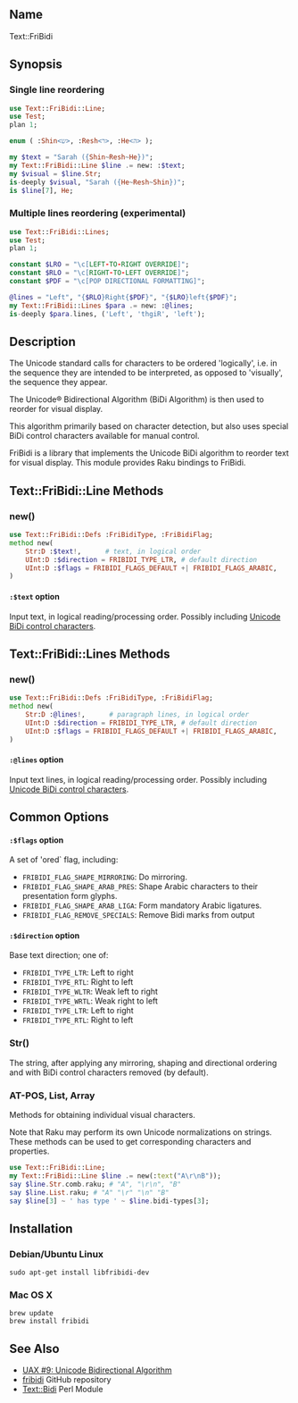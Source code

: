 Name
----

Text::FriBidi

Synopsis
-----

### Single line reordering

```raku
use Text::FriBidi::Line;
use Test;
plan 1;

enum ( :Shin<ש>, :Resh<ר>, :He<ה> );

my $text = "Sarah ({Shin~Resh~He})";
my Text::FriBidi::Line $line .= new: :$text;
my $visual = $line.Str;
is-deeply $visual, "Sarah ({He~Resh~Shin})";
is $line[7], He;
```

### Multiple lines reordering (experimental)

```raku
use Text::FriBidi::Lines;
use Test;
plan 1;

constant $LRO = "\c[LEFT-TO-RIGHT OVERRIDE]";
constant $RLO = "\c[RIGHT-TO-LEFT OVERRIDE]";
constant $PDF = "\c[POP DIRECTIONAL FORMATTING]";

@lines = "Left", "{$RLO}Right{$PDF}", "{$LRO}left{$PDF}";
my Text::FriBidi::Lines $para .= new: :@lines;
is-deeply $para.lines, ('Left', 'thgiR', 'left');
```

Description
------
The Unicode standard calls for characters to be ordered 'logically', i.e. in the sequence they are intended to be interpreted, as opposed to 'visually', the sequence they appear.

The Unicode® Bidirectional Algorithm (BiDi Algorithm) is then used to reorder for visual display.

This algorithm primarily based on character detection, but also uses special BiDi control characters available for manual control.

FriBidi is a library that implements the Unicode BiDi algorithm to reorder text for visual display. This module provides Raku
bindings to FriBidi.


Text::FriBidi::Line Methods
-----

### new()
```raku
use Text::FriBidi::Defs :FriBidiType, :FriBidiFlag;
method new(
    Str:D :$text!,      # text, in logical order
    UInt:D :$direction = FRIBIDI_TYPE_LTR, # default direction
    UInt:D :$flags = FRIBIDI_FLAGS_DEFAULT +| FRIBIDI_FLAGS_ARABIC,
)
```

#### `:$text` option
Input text, in logical reading/processing order. Possibly including [Unicode BiDi control characters](https://www.w3.org/International/questions/qa-bidi-unicode-controls.en).

Text::FriBidi::Lines Methods
-----

### new()
```raku
use Text::FriBidi::Defs :FriBidiType, :FriBidiFlag;
method new(
    Str:D :@lines!,      # paragraph lines, in logical order
    UInt:D :$direction = FRIBIDI_TYPE_LTR, # default direction
    UInt:D :$flags = FRIBIDI_FLAGS_DEFAULT +| FRIBIDI_FLAGS_ARABIC,
)
```

#### `:@lines` option
Input text lines, in logical reading/processing order. Possibly including [Unicode BiDi control characters](https://www.w3.org/International/questions/qa-bidi-unicode-controls.en).


Common Options
----------

#### `:$flags` option
A set of 'ored` flag, including:
- `FRIBIDI_FLAG_SHAPE_MIRRORING`: Do mirroring.
- `FRIBIDI_FLAG_SHAPE_ARAB_PRES`: Shape Arabic characters to their presentation form glyphs.
- `FRIBIDI_FLAG_SHAPE_ARAB_LIGA`: Form mandatory Arabic ligatures.
- `FRIBIDI_FLAG_REMOVE_SPECIALS`: Remove Bidi marks from output

#### `:$direction` option
Base text direction; one of:
- `FRIBIDI_TYPE_LTR`: Left to right
- `FRIBIDI_TYPE_RTL`: Right to left
- `FRIBIDI_TYPE_WLTR`: Weak left to right
- `FRIBIDI_TYPE_WRTL`: Weak right to left
- `FRIBIDI_TYPE_LTR`: Left to right
- `FRIBIDI_TYPE_RTL`: Right to left

### Str()

The string, after applying any mirroring, shaping and directional ordering and with BiDi control characters removed (by default).

### AT-POS, List, Array

Methods for obtaining individual visual characters.

Note that Raku may perform its own Unicode normalizations on strings. These
methods can be used to get corresponding characters and properties.

```raku
use Text::FriBidi::Line;
my Text::FriBidi::Line $line .= new(:text("A\r\nB"));
say $line.Str.comb.raku; # "A", "\r\n", "B"
say $line.List.raku; # "A" "\r" "\n" "B"
say $line[3] ~ ' has type ' ~ $line.bidi-types[3];

```

Installation
----

### Debian/Ubuntu Linux

```shell
sudo apt-get install libfribidi-dev
```

### Mac OS X

```shell
brew update
brew install fribidi
```
See Also
----
- [UAX #9: Unicode Bidirectional Algorithm](https://unicode.org/reports/tr9/)
- [fribidi](https://github.com/fribidi/fribidi)  GitHub repository
- [Text::Bidi](https://metacpan.org/pod/Text::Bidi) Perl Module

